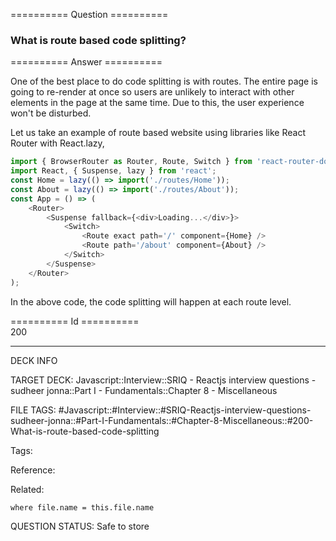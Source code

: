 ========== Question ==========  

### What is route based code splitting?  

========== Answer ==========  

One of the best place to do code splitting is with routes. The entire page is
going to re-render at once so users are unlikely to interact with other elements
in the page at the same time. Due to this, the user experience won't be
disturbed.

Let us take an example of route based website using libraries like React Router
with React.lazy,

```javascript
import { BrowserRouter as Router, Route, Switch } from 'react-router-dom';
import React, { Suspense, lazy } from 'react';
const Home = lazy(() => import('./routes/Home'));
const About = lazy(() => import('./routes/About'));
const App = () => (
    <Router>
        <Suspense fallback={<div>Loading...</div>}>
            <Switch>
                <Route exact path='/' component={Home} />
                <Route path='/about' component={About} />
            </Switch>
        </Suspense>
    </Router>
);
```

In the above code, the code splitting will happen at each route level.

========== Id ==========  
200

---

DECK INFO

TARGET DECK: Javascript::Interview::SRIQ - Reactjs interview questions - sudheer jonna::Part I - Fundamentals::Chapter 8 - Miscellaneous

FILE TAGS: #Javascript::#Interview::#SRIQ-Reactjs-interview-questions-sudheer-jonna::#Part-I-Fundamentals::#Chapter-8-Miscellaneous::#200-What-is-route-based-code-splitting

Tags:

Reference:

Related:

```dataview
where file.name = this.file.name
```
QUESTION STATUS: Safe to store

